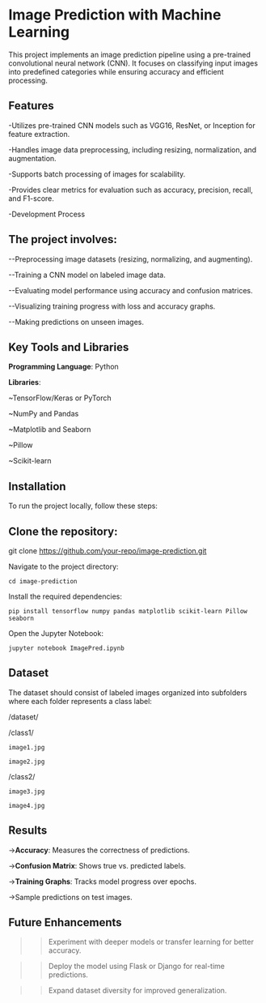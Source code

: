 # Image Prediction with Machine Learning

This project implements an image prediction pipeline using a pre-trained convolutional neural network (CNN). It focuses on classifying input images into predefined categories while ensuring accuracy and efficient processing.


## Features

-Utilizes pre-trained CNN models such as VGG16, ResNet, or Inception for feature extraction.

-Handles image data preprocessing, including resizing, normalization, and augmentation.

-Supports batch processing of images for scalability.

-Provides clear metrics for evaluation such as accuracy, precision, recall, and F1-score.

-Development Process


## The project involves:

--Preprocessing image datasets (resizing, normalizing, and augmenting).

--Training a CNN model on labeled image data.

--Evaluating model performance using accuracy and confusion matrices.

--Visualizing training progress with loss and accuracy graphs.

--Making predictions on unseen images.


## Key Tools and Libraries

**Programming Language**: Python

**Libraries**:

~TensorFlow/Keras or PyTorch

~NumPy and Pandas

~Matplotlib and Seaborn

~Pillow

~Scikit-learn


## Installation

To run the project locally, follow these steps:


## Clone the repository:

git clone https://github.com/your-repo/image-prediction.git

Navigate to the project directory:

```cd image-prediction```

Install the required dependencies:

```pip install tensorflow numpy pandas matplotlib scikit-learn Pillow seaborn```

Open the Jupyter Notebook:

```jupyter notebook ImagePred.ipynb```


## Dataset

The dataset should consist of labeled images organized into subfolders where each folder represents a class label:

/dataset/

  /class1/
  
    image1.jpg
    
    image2.jpg
    
  /class2/
  
    image3.jpg
    
    image4.jpg


## Results

->**Accuracy**: Measures the correctness of predictions.

->**Confusion Matrix**: Shows true vs. predicted labels.

->**Training Graphs**: Tracks model progress over epochs.

->Sample predictions on test images.


## Future Enhancements

>> Experiment with deeper models or transfer learning for better accuracy.

>> Deploy the model using Flask or Django for real-time predictions.

>> Expand dataset diversity for improved generalization.

